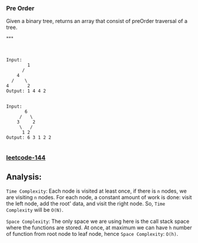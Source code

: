 ### Pre Order

Given a binary tree, returns an array that consist of preOrder traversal of a tree.

"""

```plaintext


Input:
        1
      /
    4
  /    \
4       2
Output: 1 4 4 2


Input:
       6
     /   \
    3     2
     \   /
      1 2
Output: 6 3 1 2 2


```

<h3><a href="https://leetcode.com/problems/binary-tree-preorder-traversal/">leetcode-144</a></h3>

## Analysis:

`Time Complexity`: Each node is visited at least once, if there is `n` nodes, we are visiting `n` nodes. For each node, a constant amount of work is done: visit the left node, add the root' data, and visit the right node.
So, `Time Complexity` will be `O(N)`.

`Space Complexity`: The only space we are using here is the call stack space where the functions are stored. At once, at maximum we can have `h` number of function from root node to leaf node, hence `Space Complexity`: `O(h)`.
